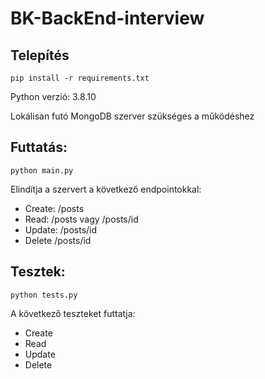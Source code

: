 # BK-BackEnd-interview
 
## Telepítés
```
pip install -r requirements.txt
```

Python verzió: 3.8.10

Lokálisan futó MongoDB szerver szükséges a működéshez 

## Futtatás:
```
python main.py
```
Elindítja a szervert a következő endpointokkal:

* Create: /posts
* Read: /posts vagy /posts/id
* Update: /posts/id
* Delete /posts/id


## Tesztek:
```
python tests.py
```
A következő teszteket futtatja:
* Create
* Read
* Update
* Delete
